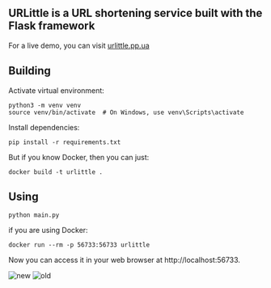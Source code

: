<h2>URLittle is a URL shortening service built with the Flask framework</h2>
For a live demo, you can visit <a href='www.urlittle.pp.ua'>urlittle.pp.ua</a>

## Building

Activate virtual environment:

    python3 -m venv venv
    source venv/bin/activate  # On Windows, use venv\Scripts\activate

Install dependencies:

    pip install -r requirements.txt

But if you know Docker, then you can just:

    docker build -t urlittle .
    
## Using

    python main.py
    
if you are using Docker:

    docker run --rm -p 56733:56733 urlittle


Now you can access it in your web browser at http://localhost:56733.

![new](https://github.com/c45/urlittle/assets/60201776/f904765d-1cc3-4527-af73-8558d2d1a628)
![old](https://github.com/c45/urlittle/assets/60201776/9ed9f0b2-20f2-442a-8abb-2415558c0bd5)



